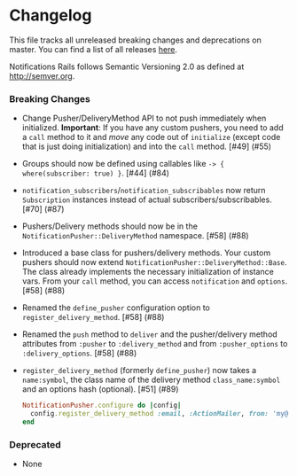 # Changelog

This file tracks all unreleased breaking changes and deprecations on master. You can find a list of all releases [here](https://github.com/jonhue/notifications-rails/releases).

Notifications Rails follows Semantic Versioning 2.0 as defined at http://semver.org.

### Breaking Changes

* Change Pusher/DeliveryMethod API to not push immediately when initialized. **Important**: If you have any custom
  pushers, you need to add a `call` method to it and *move* any code out of `initialize` (except
  code that is just doing initialization) and into the `call` method. [#49] (#55)

* Groups should now be defined using callables like `-> { where(subscriber: true) }`. [#44] (#84)

* `notification_subscribers`/`notification_subscribables` now return `Subscription` instances instead of actual subscribers/subscribables. [#70] (#87)

* Pushers/Delivery methods should now be in the `NotificationPusher::DeliveryMethod` namespace. [#58] (#88)

* Introduced a base class for pushers/delivery methods. Your custom pushers should now extend `NotificationPusher::DeliveryMethod::Base`. The class already implements the necessary initialization of instance vars. From your `call` method, you can access `notification` and `options`. [#58] (#88)

* Renamed the `define_pusher` configuration option to `register_delivery_method`. [#58] (#88)

* Renamed the `push` method to `deliver` and the pusher/delivery method attributes from `:pusher` to `:delivery_method` and from `:pusher_options` to `:delivery_options`. [#58] (#88)

* `register_delivery_method` (formerly `define_pusher`) now takes a `name:symbol`, the class name of the delivery method `class_name:symbol` and an options hash (optional). [#51] (#89)

    ```ruby
    NotificationPusher.configure do |config|
      config.register_delivery_method :email, :ActionMailer, from: 'my@email.com'
    end
    ```

### Deprecated

* None
